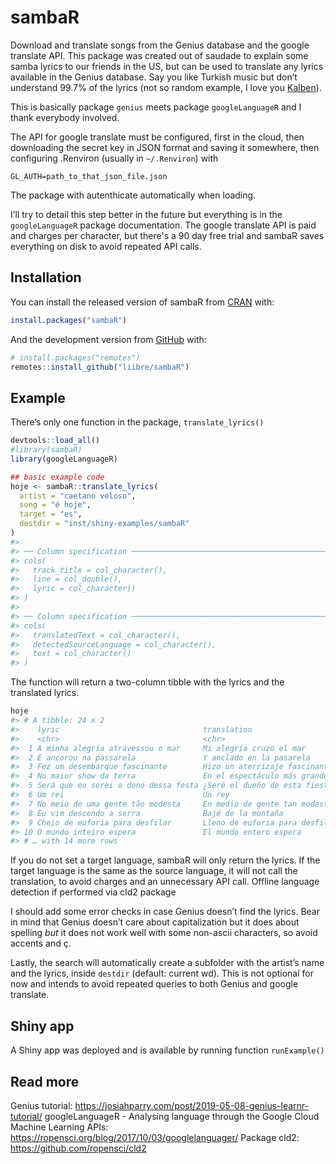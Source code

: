 
<!-- README.md is generated from README.Rmd. Please edit that file -->

# sambaR

<!-- badges: start -->
<!-- badges: end -->

Download and translate songs from the Genius database and the google
translate API. This package was created out of saudade to explain some
samba lyrics to our friends in the US, but can be used to translate any
lyrics available in the Genius database. Say you like Turkish music but
don’t understand 99.7% of the lyrics (not so random example, I love you 
[Kalben](https://twitter.com/kalbenben)).

This is basically package `genius` meets package `googleLanguageR` and I
thank everybody involved.

The API for google translate must be configured, first in the cloud,
then downloading the secret key in JSON format and saving it somewhere,
then configuring .Renviron (usually in `~/.Renviron`) with

`GL_AUTH=path_to_that_json_file.json`

The package with autenthicate automatically when loading.

I’ll try to detail this step better in the future but everything is in
the `googleLanguageR` package documentation. The google translate API is paid
and charges per character, but there's a 90 day free trial and sambaR 
saves everything on disk to avoid repeated API calls.

## Installation

You can install the released version of sambaR from
[CRAN](https://CRAN.R-project.org) with:

``` r
install.packages("sambaR")
```

And the development version from [GitHub](https://github.com/) with:

``` r
# install.packages("remotes")
remotes::install_github("liibre/sambaR")
```

## Example

There’s only one function in the package, `translate_lyrics()`

``` r
devtools::load_all()
#library(sambaR)
library(googleLanguageR)
```

``` r
## basic example code
hoje <- sambaR::translate_lyrics(
  artist = "caetano veloso",
  song = "é hoje",
  target = "es",
  destdir = "inst/shiny-examples/sambaR"
)
#> 
#> ── Column specification ────────────────────────────────────────────────────────
#> cols(
#>   track_title = col_character(),
#>   line = col_double(),
#>   lyric = col_character()
#> )
#> 
#> ── Column specification ────────────────────────────────────────────────────────
#> cols(
#>   translatedText = col_character(),
#>   detectedSourceLanguage = col_character(),
#>   text = col_character()
#> )
```

The function will return a two-column tibble with the lyrics and the
translated lyrics.

``` r
hoje
#> # A tibble: 24 x 2
#>    lyric                                translation                           
#>    <chr>                                <chr>                                 
#>  1 A minha alegria atravessou o mar     Mi alegría cruzó el mar               
#>  2 E ancorou na passarela               Y anclado en la pasarela              
#>  3 Fez um desembarque fascinante        Hizo un aterrizaje fascinante         
#>  4 No maior show da terra               En el espectáculo más grande del mundo
#>  5 Será que eu serei o dono dessa festa ¿Seré el dueño de esta fiesta?        
#>  6 Um rei                               Un rey                                
#>  7 No meio de uma gente tão modesta     En medio de gente tan modesta         
#>  8 Eu vim descendo a serra              Bajé de la montaña                    
#>  9 Cheio de euforia para desfilar       Lleno de euforia para desfilar        
#> 10 O mundo inteiro espera               El mundo entero espera                
#> # … with 14 more rows
```

If you do not set a target language, sambaR will only return the lyrics. 
If the target language is the same as the source language, it will not call the translation,
to avoid charges and an unnecessary API call. Offline language detection if performed via cld2
package


I should add some error checks in case Genius doesn’t find the lyrics.
Bear in mind that Genius doesn’t care about capitalization but it does
about spelling *but* it does not work well with some non-ascii
characters, so avoid accents and ç.

Lastly, the search will automatically create a subfolder with the
artist’s name and the lyrics, inside `destdir` (default: current wd).
This is not optional for now and intends to avoid repeated queries to
both Genius and google translate.

## Shiny app

A Shiny app was deployed and is available by running function
`runExample()`

## Read more

Genius tutorial: https://josiahparry.com/post/2019-05-08-genius-learnr-tutorial/
googleLanguageR - Analysing language through the Google Cloud Machine Learning APIs: https://ropensci.org/blog/2017/10/03/googlelanguager/
Package cld2: https://github.com/ropensci/cld2

